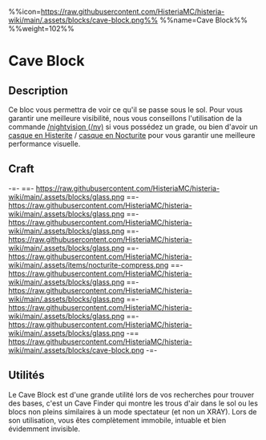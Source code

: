 %%icon=https://raw.githubusercontent.com/HisteriaMC/histeria-wiki/main/.assets/blocks/cave-block.png%%
%%name=Cave Block%%
%%weight=102%%
# Cave Block

## Description
Ce bloc vous permettra de voir ce qu'il se passe sous le sol. Pour vous garantir une meilleure visibilité, nous vous conseillons l'utilisation de la commande [/nightvision (/nv)](https://histeria.fr/wiki/commandes/graded-commands) si vous possédez un grade, ou bien d'avoir un [casque en Histerite](https://histeria.fr/wiki/armures/histerite-helmet) / [casque en Nocturite](https://histeria.fr/wiki/armures/nocturite-helmet) pour vous garantir une meilleure performance visuelle.

## Craft  
-=-
 ==- https://raw.githubusercontent.com/HisteriaMC/histeria-wiki/main/.assets/blocks/glass.png
 ==- https://raw.githubusercontent.com/HisteriaMC/histeria-wiki/main/.assets/blocks/glass.png
 ==- https://raw.githubusercontent.com/HisteriaMC/histeria-wiki/main/.assets/blocks/glass.png
 ==- https://raw.githubusercontent.com/HisteriaMC/histeria-wiki/main/.assets/blocks/glass.png
 ==- https://raw.githubusercontent.com/HisteriaMC/histeria-wiki/main/.assets/items/nocturite-compress.png
 ==- https://raw.githubusercontent.com/HisteriaMC/histeria-wiki/main/.assets/blocks/glass.png
 ==- https://raw.githubusercontent.com/HisteriaMC/histeria-wiki/main/.assets/blocks/glass.png
 ==- https://raw.githubusercontent.com/HisteriaMC/histeria-wiki/main/.assets/blocks/glass.png
 ==- https://raw.githubusercontent.com/HisteriaMC/histeria-wiki/main/.assets/blocks/glass.png
 -== https://raw.githubusercontent.com/HisteriaMC/histeria-wiki/main/.assets/blocks/cave-block.png
-=-

## Utilités
Le Cave Block est d'une grande utilité lors de vos recherches pour trouver des bases, c'est un Cave Finder qui montre les trous d'air dans le sol ou les blocs non pleins similaires à un mode spectateur (et non un XRAY).
Lors de son utilisation, vous êtes complètement immobile, intuable et bien évidemment invisible.
